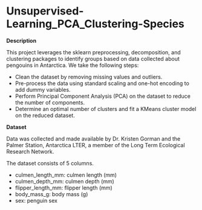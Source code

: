 # Unsupervised-Learning_PCA_Clustering-Species

**Description**

This project leverages the sklearn preprocessing, decomposition, and clustering packages to identify groups based on data collected about pengouins in Antarctica. We take the following steps:

- Clean the dataset by removing missing values and outliers.
- Pre-process the data using standard scaling and one-hot encoding to add dummy variables.
- Perform Principal Component Analysis (PCA) on the dataset to reduce the number of components.
- Determine an optimal number of clusters and fit a KMeans cluster model on the reduced dataset.

**Dataset**

Data was collected and made available by Dr. Kristen Gorman and the Palmer Station, Antarctica LTER, a member of the Long Term Ecological Research Network.

The dataset consists of 5 columns.

- culmen_length_mm: culmen length (mm)
- culmen_depth_mm: culmen depth (mm)
- flipper_length_mm: flipper length (mm)
- body_mass_g: body mass (g)
- sex: penguin sex
